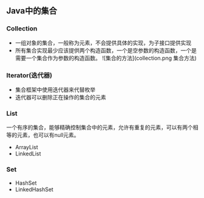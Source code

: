 ## Java中的集合

### Collection
  - 一组对象的集合，一般称为元素，不会提供具体的实现，为子接口提供实现
  - 所有集合实现最少应该提供两个构造函数，一个是空参数的构造函数，一个是需要一个集合作为参数的构造函数。
  ![集合的方法](collection.png 集合方法)
  
### Iterator(迭代器)
  - 集合框架中使用迭代器来代替枚举
  - 迭代器可以删除正在操作的集合的元素

### List
  一个有序的集合，能够精确控制集合中的元素，允许有重复的元素，可以有两个相等的元素，也可以有null元素。
  - ArrayList
  - LinkedList

### Set
  - HashSet
  - LinkedHashSet
